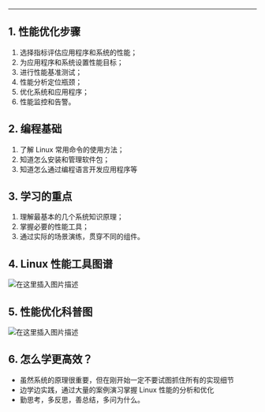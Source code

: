 

---------
## 1. 性能优化步骤
 1. 选择指标评估应用程序和系统的性能；
 2. 为应用程序和系统设置性能目标；
 3. 进行性能基准测试；
 4. 性能分析定位瓶颈；
 5. 优化系统和应用程序；
 6. 性能监控和告警。


## 2. 编程基础

 1. 了解 Linux 常用命令的使用方法；
 2. 知道怎么安装和管理软件包；
 3. 知道怎么通过编程语言开发应用程序等

## 3. 学习的重点

 1. 理解最基本的几个系统知识原理；
 2. 掌握必要的性能工具；
 3. 通过实际的场景演练，贯穿不同的组件。



## 4. Linux 性能工具图谱
![在这里插入图片描述](https://img-blog.csdnimg.cn/20210608152325213.png?x-oss-process=image/watermark,type_ZmFuZ3poZW5naGVpdGk,shadow_10,text_aHR0cHM6Ly9ibG9nLmNzZG4ubmV0L3hpeGloYWhhbGVsZWhlaGU=,size_16,color_FFFFFF,t_70)
## 5. 性能优化科普图
![在这里插入图片描述](https://img-blog.csdnimg.cn/20210608153839689.png?x-oss-process=image/watermark,type_ZmFuZ3poZW5naGVpdGk,shadow_10,text_aHR0cHM6Ly9ibG9nLmNzZG4ubmV0L3hpeGloYWhhbGVsZWhlaGU=,size_16,color_FFFFFF,t_70#pic_center)




## 6. 怎么学更高效？

 - 虽然系统的原理很重要，但在刚开始一定不要试图抓住所有的实现细节
 - 边学边实践，通过大量的案例演习掌握 Linux 性能的分析和优化
 - 勤思考，多反思，善总结，多问为什么。

